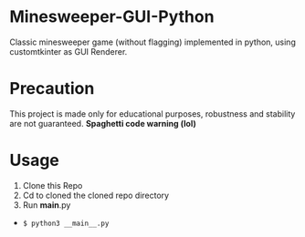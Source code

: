 
# Minesweeper-GUI-Python
Classic minesweeper game (without flagging) implemented in python, using customtkinter as GUI Renderer.

# Precaution
This project is made only for educational purposes, robustness and stability are not guaranteed.
**Spaghetti code warning (lol)**

# Usage
1. Clone this Repo
2. Cd to cloned the cloned repo directory
3. Run __main__.py
- ```$ python3 __main__.py```
